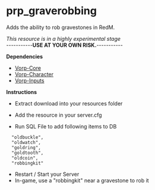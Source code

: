 # prp_graverobbing
Adds the ability to rob gravestones in RedM.

*This resource is in a highly experimental stage*  
-----------**USE AT YOUR OWN RISK.**-----------

**Dependencies**
- [Vorp-Core](https://github.com/VORPCORE/vorp-core-lua)
- [Vorp-Character](https://github.com/VORPCORE/VORP-Character)
- [Vorp-Inputs](https://github.com/VORPCORE/VORP-Inputs)

**Instructions**

- Extract download into your resources folder
- Add the resource in your server.cfg

- Run SQL File to add following items to DB
```
  "oldbuckle",
  "oldwatch",
  "goldring",
  "goldtooth",
  "oldcoin",
  "robbingkit"
```
- Restart / Start your Server
- In-game, use a "robbingkit" near a gravestone to rob it
